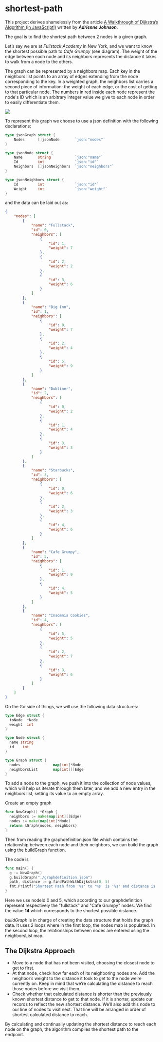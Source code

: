 # shortest-path

This project derives shamelessly from the article [A Walkthrough of Dijkstra’s Algorithm (in JavaScript!)](https://medium.com/@adriennetjohnson/a-walkthrough-of-dijkstras-algorithm-in-javascript-e94b74192026) written by _**Adrienne Johnson**_.


The goal is to find the shortest path between 2 nodes in a given graph.

Let’s say we are at _Fullstack Academy_ in New York, and we want to know the shortest possible path to _Cafe Grumpy_ (see diagram). The weight of the edge between each node and its neighbors represents the distance it takes to walk from a node to the others.

The graph can be represented by a neighbors map. Each key in the neighbors list points to an array of edges extending from the node corresponding to the key. In a weighted graph, the neighbors list carries a second piece of information: the weight of each edge, or the cost of getting to that particular node. The numbers in red inside each node represent the node's ID which is an arbitrary integer value we give to each node in order to easily differentiate them. 

<img src="./graph.jpeg">

To represent this graph we choose to use a json definition with the following declarations:
```go
type jsonGraph struct {
	Nodes      []jsonNode       `json:"nodes"`
}

type jsonNode struct {
	Name       string           `json:"name"`
	Id         int              `json:"id"`
	Neighbors  []jsonNeighbors  `json:"neighbors"`
}

type jsonNeighbors struct {
	Id         int              `json:"id"`
	Weight     int              `json:"weight"`
}
```

and the data can be laid out as:
```json
{
    "nodes": [
        {
            "name": "Fullstack",
            "id": 0,
            "neighbors": [
                {
                    "id": 1,
                    "weight": 7
                },
                {
                    "id": 2,
                    "weight": 2
                },
                {
                    "id": 3,
                    "weight": 6
                }
            ]
        },
        {
            "name": "Dig Inn",
            "id": 1,
            "neighbors": [
                {
                    "id": 0,
                    "weight": 7
                },
                {
                    "id": 2,
                    "weight": 4
                },
                {
                    "id": 5,
                    "weight": 9
                }
            ]
        },
        {
            "name": "Dubliner",
            "id": 2,
            "neighbors": [
                {
                    "id": 0,
                    "weight": 2
                },
                {
                    "id": 1,
                    "weight": 4
                },
                {
                    "id": 3,
                    "weight": 3
                }
            ]
        },
        {
            "name": "Starbucks",
            "id": 3,
            "neighbors": [
                {
                    "id": 0,
                    "weight": 6
                },
                {
                    "id": 2,
                    "weight": 3
                },
                {
                    "id": 4,
                    "weight": 6
                }
            ]
        },
        {
            "name": "Cafe Grumpy",
            "id": 5,
            "neighbors": [
                {
                    "id": 1,
                    "weight": 9
                },
                {
                    "id": 4,
                    "weight": 5
                }
            ]
        },
        {
            "name": "Insomnia Cookies",
            "id": 4,
            "neighbors": [
                {
                    "id": 5,
                    "weight": 5
                },
                {
                    "id": 2,
                    "weight": 7
                },
                {
                    "id": 3,
                    "weight": 6
                }
            ]
        }
    ]
}
```

On the Go side of things, we will use the following data structures:
```go
type Edge struct {
  toNode  *Node
  weight  int
}

type Node struct {
  name string
  id    int
}

type Graph struct {
  nodes               map[int]*Node
  neighborsList       map[int][]Edge
}

```
To add a node to the graph, we push it into the collection of node values, which will help us iterate through them later, and we add a new entry in the neighbors list, setting its value to an empty array.

Create an empty graph
```go
func NewGraph() *Graph {
  neighbors := make(map[int][]Edge)
  nodes := make(map[int]*Node)
  return &Graph{nodes, neighbors}
}
```
Then from reading the graphdefinition.json file which contains the relationship between each node and their neighbors, we can build the graph using the buildGraph function.

The code is
```go
func main() {
  g := NewGraph()
  g.buildGraph("./graphdefinition.json")
  path, distance := g.findPathWithDijkstra(0, 5)
  fmt.Printf("Shortest Path from '%s' to '%s' is '%s' and distance is '%v'\n", g.nodes[0].name, g.nodes[5].name, path, distance)
}
```
Here we use nodeId 0 and 5, which according to our graphdefinition represent respectively the "fullstack" and "Cafe Grumpy" nodes. We find the value **14** which corresponds to the shortest possible distance.

_buildGraph_ is in charge of creating the data structure that holds the graph data. It uses 2 loops where in the first loop, the nodes map is populated. In the second loop, the relationships between nodes are entered using the neighborsList map.  

## The Dijkstra Approach

- Move to a node that has not been visited, choosing the closest node to get to first.
- At that node, check how far each of its neighboring nodes are. Add the neighbor’s weight to the distance it took to get to the node we’re currently on. Keep in mind that we’re calculating the distance to reach those nodes before we visit them.
- Check whether that calculated distance is shorter than the previously known shortest distance to get to that node. If it is shorter, update our records to reflect the new shortest distance. We’ll also add this node to our line of nodes to visit next. That line will be arranged in order of shortest calculated distance to reach.

By calculating and continually updating the shortest distance to reach each node on the graph, the algorithm compiles the shortest path to the endpoint.

